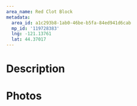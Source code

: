 ```yaml
---
area_name: Red Clot Block
metadata:
  area_id: a1c293b8-1ab0-46be-b5fa-84ed941d6cab
  mp_id: '119728383'
  lng: -121.13761
  lat: 44.37017
---
```

# Description

# Photos

